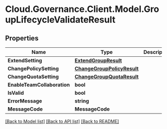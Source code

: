 # Cloud.Governance.Client.Model.GroupLifecycleValidateResult
## Properties

Name | Type | Description | Notes
------------ | ------------- | ------------- | -------------
**ExtendSetting** | [**ExtendGroupResult**](ExtendGroupResult.md) |  | [optional] 
**ChangePolicySetting** | [**ChangeGroupPolicyResult**](ChangeGroupPolicyResult.md) |  | [optional] 
**ChangeQuotaSetting** | [**ChangeGroupQuotaResult**](ChangeGroupQuotaResult.md) |  | [optional] 
**EnableTeamCollaboration** | **bool** |  | [optional] 
**IsValid** | **bool** |  | [optional] 
**ErrorMessage** | **string** |  | [optional] 
**MessageCode** | **MessageCode** |  | [optional] 

[[Back to Model list]](../README.md#documentation-for-models) [[Back to API list]](../README.md#documentation-for-api-endpoints) [[Back to README]](../README.md)

